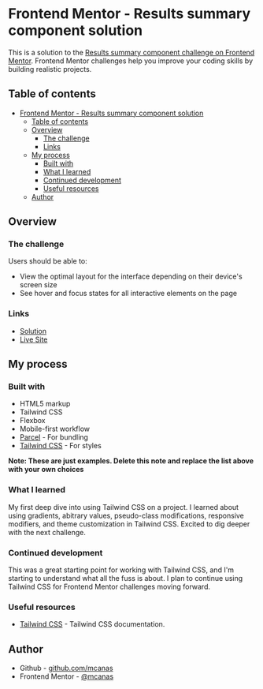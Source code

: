 # Frontend Mentor - Results summary component solution

This is a solution to the [Results summary component challenge on Frontend Mentor](https://www.frontendmentor.io/challenges/results-summary-component-CE_K6s0maV). Frontend Mentor challenges help you improve your coding skills by building realistic projects. 

## Table of contents

- [Frontend Mentor - Results summary component solution](#frontend-mentor---results-summary-component-solution)
  - [Table of contents](#table-of-contents)
  - [Overview](#overview)
    - [The challenge](#the-challenge)
    - [Links](#links)
  - [My process](#my-process)
    - [Built with](#built-with)
    - [What I learned](#what-i-learned)
    - [Continued development](#continued-development)
    - [Useful resources](#useful-resources)
  - [Author](#author)

## Overview

### The challenge

Users should be able to:

- View the optimal layout for the interface depending on their device's screen size
- See hover and focus states for all interactive elements on the page

### Links

- [Solution](https://www.frontendmentor.io/solutions/responsive-results-summary-component-using-tailwind-css-8mFn8tbNF5)
- [Live Site](https://mcanas.github.io/results-summary-component/)

## My process

### Built with

- HTML5 markup
- Tailwind CSS
- Flexbox
- Mobile-first workflow
- [Parcel](https://parceljs.org/) - For bundling
- [Tailwind CSS](https://tailwindcss.com/) - For styles

**Note: These are just examples. Delete this note and replace the list above with your own choices**

### What I learned

My first deep dive into using Tailwind CSS on a project. I learned about using gradients, abitrary values, pseudo-class modifications, responsive modifiers, and theme customization in Tailwind CSS. Excited to dig deeper with the next challenge.

### Continued development

This was a great starting point for working with Tailwind CSS, and I'm starting to understand what all the fuss is about. I plan to continue using Tailwind CSS for Frontend Mentor challenges moving forward.

### Useful resources

- [Tailwind CSS](https://www.tailwindcss.com) - Tailwind CSS documentation.

## Author

- Github - [github.com/mcanas](https://github.com/mcanas)
- Frontend Mentor - [@mcanas](https://www.frontendmentor.io/profile/mcanas)
